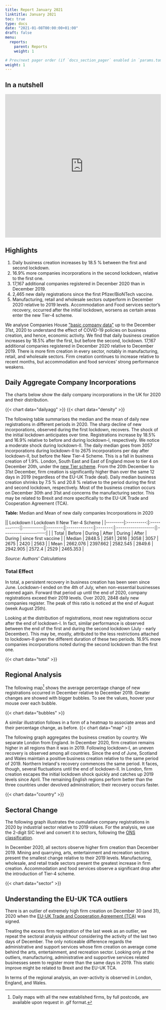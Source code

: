 ```yaml
---
title: Report January 2021
linktitle: January 2021
toc: true
type: docs
date: "2021-01-08T00:00:00+01:00"
draft: false
menu:
  reports:
    parent: Reports
    weight: 1

# Prev/next pager order (if `docs_section_pager` enabled in `params.toml`)
weight: 1
---
```


## In a nutshell 
<iframe frameborder="0" style="width:100%;height:463px;" src="https://viewer.diagrams.net/?layers=1&nav=1&title=Jan2021.drawio#R5LzHsu1KkiX2NTkkDVoMobWWGzNorTW%2BnsB9LyuzqruNTTM2Oeh7jwACsRHKxVruEecfMNNfwhJPlTZmefcPCMiuf8DsPyAIRCDoH98XkN1%2FlRD%2FLCiXOvu70r8KnPrJ%2Fy4E%2Fi7d6yxf%2F1PFbRy7rZ7%2Bc2E6DkOebv%2BpLF6W8fzP1Yqx%2B8%2BtTnGZ%2FzcFThp3%2F21pUGdb9fcoUOBf5WJel9U%2FWwaBv5%2F08T8r%2F12wVnE2nv9WBHP%2FgJllHLe%2FrvqLybtv8v45L399jv8fPP2Pji35sP3PfMBVcyKjBCOycGIXL7lCMPD%2F%2BPstR9ztfw%2F4785u9z9n4O339F3W%2FZ%2Bpov%2F8ptbpr9kG3pL4nzdFfeVva%2FSRL1v9zqEaJ3lnjmu91ePwPk%2FGbRv7f6tAdXX5PdjG6Z9vfu%2ByeIv%2FAVN%2F3UL8NJT%2FgJjapw37BBShHKn3n%2B54FeeV75VgvT%2FolqF%2B3%2B8TmXzvq0D3smoDFvW%2B4HyHwVPmPyC6POLcfR%2FKRttxlm8jgwFliU974DWI39RBdJHv708SJ0%2BPRx1Aksbx%2BFEBuNUCU85UpL3Vou%2BFumtsshDH7kb2v8fN%2BsVJI%2BX6HquTYYC%2FC3SbCrKwIY2jqfHtk3PGTDljPS5LSVJKRmqotX4bI3ADI8n3gw4rpX7wk9M1w97blECP6iaHZzCy6L0%2FjPT9Rb9fD0mevEA9AkhT4JADuNcRGp368%2FvseJRUqfD36sz4LJhRjrRvmqItTzvV9y3GakwPtM4bGSGHJrCq1FIERfCWQ51Qa%2FJXcGjxsWVP4oEkkJLnhflFKM%2F5rGuOrnESYLc3sCC9rO9CvoyURiG%2FBRZj5H25ZhiEQIfvFaQ7liJNoDWqGU8bhXLQ%2FELvf02yvDsBnbzXPR2CEdb9bGKeD%2B5kfloC89pRP9AsXT3DxNTZ11pUln2pyWMj%2FCR5ZJlYujqG3N2KjuHsfYttGsF0%2B9PV%2FXSkbqQRaXqzgAqhIhP9bahbYylAYoI0ff9B701YKA2wq3csME3r3M%2BlGZ1L8nct%2BPHtneraop6Do91M%2BT%2FrXjfKdvFvMAcFiC9esCCfkC9iC9isDib37Rg9%2F%2BlYYK4k063gz4BhRXj8UgAjYTRA%2BPGE%2B2L003JtgTutJuU4wK7Xr%2FsYv9jzyb49WUxo1%2FwGDwPjVL2t0d5KdPU%2BwFkovxwoXtkYB8XfXIrJ2lhCjJMLK%2F8qYfx7ev5zL6hRlCxgC4tS3HfqeGr3VZaWbK0VyeW1vGWqnnUrmQmRsB%2BKVP0SpXH1pCjikJ7GwWBFSxga%2BlbNBiaE1pXXovAuw4mQTGJhAsA5yUF4wFo6umhKdshZu3hboRtzJa9mhNM6fVKmyocE17IYfaZnp0X1HqDKzUl0Y6UHCFOCbS3SIW%2BVB1uJw8AmMPEGkaXqz%2BOEVakZgL9kiUvZkyqpWOQSHHHAGqGoEU6Q0CZ1YuCVqFMtjdpYKy1rH%2F2kQm2zeDc6J6VuI6YTatyFc9HFIZa7ZIOLi4nVCs8YTAXA1SyTU61Yqjbe9VeoUVvZC1EA9cw6R5LelwFnEFueyRJ8VWvX8emgS2wxPeINELpbid7PdX%2FCgzRl1TiT0rWSz1k0UsJiGlepP0CF1e8seJxweQ3uhfGI9VZnZ2sPpA5olLD0FYXIeLuRYESzl%2FP3WFYpOJfkfKMRLZfWDM9RvP0%2BqZWgjw0LF0diu2aT5hPi7BhnOM56Xk1%2FrSY9tQp9asuPD%2BiMZ94CFHIvlHsvjJK1319JmXOAXK5Z9373VqtaiFQRrsot6qkoQMN0BX%2BBhtG41gHPfRa6WTHk%2FI5SxmlEp724uQ%2FwgIzWRIlovEbALhkGUphj7BkoRdbsSu%2B87Qxf47QEt8%2BT6a%2B%2FobtrWRD7gp9w3mKVwgeebpV4gC4GDe8ifWuIMjoPM%2FJU5rJbooX4Jt9leEUxNONdW6Tpr6ejw7KjDwNzX5tGY5wG%2F%2BSndEf4OQSCUg9WzH8o3rm68dozMELGYh%2FdFfY6hoaXCnYbjlNBE4netaVx%2BrrhX%2FuZOHR4p5rtyqWpFy8ZJFUm%2BY1%2FzfHylm8mdCSeWE%2FEKOCjVUkx8X7IlGB7Z7HnEwmQt3xpYcZKkdQln9OQSivc1RL1Pn9oesWQ%2F9YaV%2Fap0HBYBAC87imfDvd63hHx%2FPT5qBuHWZIqUga937s6tz%2BzFNQgsCdrAIwgu%2Bodr%2FJ7ViGB6t2SnqaITCMGAsGKC%2B%2Fb6J0Vbd3Vq%2B7DoSGOJMT0LTCryjReR5fUz2WSFqVTh0RkrvLV%2B6dl5jt1Q1HsWQpFdKBauejA%2Btu6PvdjN%2BADsxFDzWlmOI6lYebU4DrFngfFtbIoTCgDlErsUDCLCRt0Duv67RjIg0xwaGLMzLjjiqAdwpvBuONLCl%2Fs7snfeBGTHsacUaX1cL1rKjea4thvRSwkJ0OrQuTjlroOhKY1kT28jIkDBrv7J%2BiGLmlOxsA4HQ8OEDO6ah9XzppuikDd7%2FOVYZv6EAgDXSwU8yEir1OlOOIBcuDqHhuCvZDWbxboMvNzVse9K3iM4y6u0rL7%2Bnha2t%2B5aiPIqQk4crGtb%2FhPNMPDX8DJqTEoUcbpGu4fYwTojGnZ%2FYIR%2BRhtQVb29vxggry7Fxy6xZTtB1JwHfX8xHwGoFurFDjXAZ0kD8zFhgAueqZZ97W0rmwV9oSg%2B3R7kAtWOKQy9CvuJ24kVPy8tPhnWv5SXITiZRqY8ZRKAdtJWL7gEdPSGOdIi1Zd5%2BxamsWpBc4OdDbgGvopO1wVq7Rg6SeVMZxKhg5DUEm%2BhytPhZ9GESfcMx7LSOC%2BhbOQl8NtcNOE%2F8EcfJi4h0ocNUAsVJQD7G5uMime%2BElUe6VY6zMW%2BOoi5uvtuzpMD1hLxBSAZY%2Bdps5F87xdfCeVqQiGy3eqNHesUAOhD8ga7O0zqI1ygHpIdXJvov0SzEXbdwo1YXuzWOBWWmOn%2FpR7ALLcYNcwh8W5dj2zQ5oa4fof%2FWtrtn37aV3E1eJIQP7RqFAfWpWcVmgqEPBFKLR%2Fecq3vIU4c0%2Bh043w1gM%2FGDZBOFF8CJBzaVpul5ous4aoTD%2F9Nb%2FkJ6Z7lbCVZNR8UVCG2ck8x%2FcBZ9IoyyrdZPv4B7%2F2oa%2FSxyo%2B5fVygycQ6Ap63EDY148dMtMzoMBx6QfUVXSZj%2FLTMymilYByVDYf%2Bit%2FRrAxpSYU73rTo20twq25ll9z0FG5sc%2BSAJl8ooE4KRep56R5Hp8M%2F4wL4tIRpldfeGQpHGC%2BoPTzHDN9xOFTyJhb4a5qpAFaLGD9E%2BYDSkeFN1FsPK8nbFthTlobDmgX%2BeAnZBxw3ikpY%2B1F0SCtKC9X8XpgUvThX8IcPBjjov96HWnTK97zDtz9jCB%2Bcp12%2FSLR25jXF9VjYnRzwg8xBFu70UhApChWxkQSPuRnMybxYiX6h9J%2Fokx78XDFTj5SCjOsF6iDNzLRpqVd1%2BHMjjwo69JwoMO8yOkOOJ9nylA3NQGgbbAsR%2FpzNevxg4QymXVZUNSB9WBFxC54UZrOkk%2BeIiN%2BcyyhwNFvqYf401OVOWftI2707ywp2Aa32BwIrQxplljnGUGN5nOcqRa5r2%2B7P%2FCPnnq9n1VHlrf33N90TZavJN6QLV0rNNOwbVXAB8iuR4vml%2BzHQ4okidUXQNG2w3uz8%2BDFEciBWdVl60pQbHRuL51DE8Tq6xx0NP%2FA%2Fo7CwJII2GVbx7Jv6zGTgdlV7ydoGPlLMWV9lnzN%2F5gH90NVif%2B87qFAh%2F96G77GPFNua29gZwyAlv6ECR6ThfveZ%2FOHw98knEyJSsTQphSYU3%2B4k2x7KLe0clmWHwn8vui%2FmeLL3PLrf0hBwf8gtv0l5GOfb8s7XcDfH8D%2FpsJ%2FxwLAf7Lo81%2FM%2Bj%2F4c%2FXvrPqfhfHfbL78j1f%2Fi%2FB%2BbOIvzvv%2FgP%2Bi%2Fx3%2Bi3Vvs3T1DgUrvyvwNYAMiOH%2FfPI29K%2BH%2Fyyc%2FlkQZ9kfuht%2FbSf7Wg%2F5%2BoJ8YMnLet2W%2BHv23dcv0gDYPM37JH%2FBBfD9%2F1Ote6sc%2BZ84x3%2BtAZL%2F5791YvpXH%2F4LZX9X6M8Qtv6dDBZ8L9%2BWxzZnxm5c3pJhHD4mX9Rd91%2BK1ilO6%2BFbdPRfd%2B7Hztn%2FA%2Fq4%2FlnVW%2B685V9T5xJ%2FvH18haLo%2FsQ2qjrL8pfR08u4D9kXDPgTIfh%2FQXZA4n9CeMj%2FT4UH%2B98zeOJc3r%2BCJzlsp1ESUsWHuTSZA2Kn20sWkF9GEex1XeWz1CxpB3dSAPRu2EkzUiuzfjMWK8k%2FsZXspacOeXo9o2TPCqlWPjLpvdMvfoRbEa1%2B8LeicFBSkiBiHPBQRoRo3TxOi69RaYR1I2oU9zE0TR3IJYuh%2FIMs93M8cITCx4E%2FB2NelNoRiUJeO2bntFQVQG3S2U4w5Alh2PVTq81SsJFNgz%2BWnrUWS%2FFPyqHPFyiJ%2BLaBYINWsCCNK0w1Cr9wCbACXUPCNxbrDEYk1W4pgNvKvkdaK3erGn7Eyquk9NVDX6xjbf8Kfjg5am8n9GPtOcC0IVinrZwQoZNMzhab3NsiHCERHdlh8DJ5QjT41GcQS%2BFDwPE%2BmDapIgmtIwwnX1TIpJ3tY5IxlLBHLBGJetJ8U4BTUP0%2BNmu7LTyXDALPTbhxgXmiqsqKn49QBkLW%2F4p5%2FGGIFNjI2%2BdHaE2jTBBQe2CVFQSTaUYprEgVTxNUXg6mp0waHcF8VVE%2FhhOe1OdqKphuQRMLxMRHyFqT0lC7P22AQr2Ce0rHENophDhDzhNnzqLfTN4NEfafIWO2gKzW2c%2Fdb3gNXgVW9fWPoU%2BoUF5%2BoavjcYGUymKhwuz1TOjhM4xsTplIlkH3YhOAmxIxItYiOIDzLfkmWKwQ%2BgdWFgaPCY8qnfja48tYA%2FRIfsvgQwhlyDoR1mv8xf5oNBIidO0xmILIes5m3ebL5Qtq8YRbmwYfd47H%2BpmSKHzOv1rFY4eb7xlZ9x6YUrL8MndmWwdx%2F9DYUzCsWKGVrZHqcOgv5OTvgnFzcosQRpVjq8HUzNeRX2xllA2HDJ2Dv40bNMRyh1iK5bnn823%2BImnFc1y%2FoKuVWJTtTxEjKafCqh5YC4YUl9vGNK2VfpC3Ajon8bRyIXPgxB3RBuTSD%2BD4pOG%2Bukxz4wG0Hd8cZ6Gy4H2%2F2PJ9ihai8Qg1qdUB8CJMYGB2aBYZ%2FeTKwQ8t%2BaCe1QKHESy2%2FKUfQjCNSsjxhtYDwejAqkqOKbHnL2gj%2Bhx%2BXqw%2BVlx0UmNmSYMBe61GewgVe1MzFO7bnhJcPyJ66SM3FrLXiVSyvnQy%2BAQBAIJkYXzcAE6hkE%2BxHgRRaNiopSpdV2rHBhlt%2FiKswivvAhwYh8wh4Rbd7UWL6%2FOh%2BCi1Pmj9A1oLdzf5l8LG8YFZIuprp8jnboeSKOqEffXhTznLi4lcV20sPAuirufX1ckngF7URdJtrv%2BMH8nHUjrNdQDaXRA7VdwGN1cFyEcWNm39iMavVEzdc4P8MSQRpb1QZBScdUOcA81Z3C472WbeW3AaiY8cPIdf9NIj72zgHE1qnKLKBw2BzoeSOQn4aae3Wmpywc317DLdxwQDP1fAc9laJwAXknPOB2mrTcxDV66Thd0ylXaISrQAXz%2FiBp2hpR5X7NkgpQDx7WjHUJrIwQwG7%2BstNGRFqvIxtB%2BGPN%2FmF5UJwExGPp%2FH2yKyGJDgMFZypLAez%2BzPPy9evDsoQliVXUQvaGNH9ie7K%2B14hA7h5XF40S8AyzCXsLw9mc94Qlv%2ByuApu8Cf5F0M7c1ZnJctIj0aGbdcMOvD7%2Fps4qknU3sw8QzDR%2B37HAnM0lyyZlP%2F6tScy5BfjL3IwBCjQLJ8pLy1XNEGQwvC1WuzGWSaWKqHrvzVLGBseG%2FEf2JYkuiglvD1yHNbNZP6h50V4g%2Bjor2b2LdmK2XSRX8o%2BrY%2F5rLqbcweRyNGqCvt%2Bj7fCgJReXM1PWV5YjVXlNb26er5oXB4atJIJRtSz8txhmDfyTnbauPYoRDz%2FOCLYozKGMrqsLmoHIDqa9W230c2o8MzzJLmfGhNZa0Uvki9s9ata8a%2FF4%2Fzcz2HbePA2Bet7y3dZYDFrmRJCOYvamKx1YTxUzVYjwbQWA%2BYsZzBT%2BG68ckgTg17NMosPk5nPUcskGFvhJu7EjldLt8P07Nes1REIPtj0FNkaRZRf6Hc5uEkNgTo856I4WPgLBgBUON%2BLCuOI5jhpxCK7HWq1f0dAeAk4ir9cIEMrD6qIdr69MemPC2WtBuEXrYCBJ%2BJPVGbt4PGiKE0NgPCM%2B7m2R1j%2FNzSMB5S9GP1M2VZbuOOikToJyywJmyEnN3%2BkCzfF8%2FBTxNAn4MlzpRAXh2GkE%2BzYKzPMgppsj2vV8%2FxxweqVJ3I5rgxmGbBrI%2FYZlTrfO1skyaMBPY0wVAOcAlR%2Fbjto9%2B1i79YlgUfsdsA1xTHeXv5KWLZRtap1NQkk12E7I3DoNkHsTvil%2BqygbeqgEqnOlC1y3kVKGaTn00LLHa9om0MP2p815AxGLlhg18g9s426Ui6qLHT%2FsIxjmDD8ndWVyf75FHA4V%2BgYMEQJA5j3pMlPOEnpa7SUXuR1Dw6uj2NOpEsDyxcrzg9MoZcsRCm%2Bkx0MywuPZRuAUQYh06H7SINQgIezasptcswZdT%2FmM2SSyPs0AjVCTQTqi3vWNlfNoZWIgcuhdQO3GdsFH11xhA3ENVHQLSNOzKFHPgMeiW2n7NwmPDgh3aSbG2wIfJ9Q48oDFUQV40lK6YsxV%2B5KSKToyPf4%2BITbBvgm7BSpEX%2BtU82JZswIhuTfaubOdGFgMYIUvRAAWltKlsd0vO0fKEYJYoK5r5dLgK7U1rovVCJ%2B%2FN9bioVRni1GGi%2FWFF6YhzpYBNOWf%2Bp9i92yNvc3rkoKt05lkAslbUilhcnZ8%2F%2BSgS32CctcbYfqOST8uB09NX9Em6cFyo7qQ%2F2wZjCv%2BvJjz76pQuCwF4uKhbTYJYO3ckPQ2ab91grcoTz5sYfClwVy8yxNmmrHQmHk9KxGEa1E2Zjnhq5k%2BavdeVh8BfX9%2BsFPzgIkQUPuQlwyGeh8NTY2vUpp8m0CCG0JSMyXB50iAkSEFq2ZE35gcebrPB4DvrcwPVM7hHOcDnJ2piFgM98VxI%2BRm9YHDFR%2BSyZnDKvUTChOfV5SybZqT23tzjHrcrLCRA67iSF5C9dMbKntBs6%2FWUE2hQNqnBbwXsMaXKqnzOLf1dvVl%2BQQXar0%2FH%2Fijjwkq5ldxxLmafX1tLIB9iVks08zm80mmeIhXtu5NQ2%2BZ2zf0rBiBuDgy5LwJGpv4zSl%2B5xLiLd%2FpJJAzQPr%2Fo32csNqdfA0RXJfkPwNs9tfdArS56HSETDs%2FZRMSD81o7GlFkZBQhipQ8yXrd7a2FFf2NsbhuRK0WBqe8OEDC5elW3%2FRVHfe%2BotpYQN76Yo4PYF2uLAjbeQaH9NaxP8g7pQ3ZwUK0u2AHvklOJiimQDtKf49RoPdudZOE6ya03ADyr4YzqaaCUZh6qV4IYNhc%2FVgIJ6vuhNO7XOnFpMCv8xB%2Bssbv4g%2FpJ2Eia1rac2xJ3PVAIo7YZjrlwlSTZGSFMWw06izbnp7tQDeUtWsGyBSJWUBRiaHQMUANdIiFCSuLySSSWB6aNlceOedUjss3mhbQ73zCYepybwi2SbMcMq4WTbSD8GyyNQr8uDGHmzWGd3LgPjRRcBVataq6bNovImUY2jFUsDWBN2vxCVq5TvZSb5v7ScVXBy0l1W9Pj67Z219zo6iNG2%2FrHahe35yJF9o0AOPMnVr1eEBWymudB72lOnhXL7rkGfxzNpaRE1VIXkAX1XSlAbT7sFu%2BIO%2BPQlx17ZvGRpSi5UEE0I2O7fmKq9Deu%2BxShkRTbpB6xNW2lVB8FKtbhem6%2FAiLvCNi5P1EedyrJMpCG27Bnp8G9RrcYtuMrJCmfiVP%2BQ8eSYVgPAoXPPvqT1LY9vAGRnmJq%2FuIjJ%2BmJqCrS%2B2UkPJmrNVSAskiUbuBurR8ZxwXv58ElVQR0O3nb%2BQuBqNxX%2FB0X4BCZ7iR28wNG1jxMuT%2F4d1PrPmF6ZUFPcHiZUOVv95nYp4Mq4YVpvTBIFwvWLzqvCecPVWmVkqfPmzrGQnIbIiUER8zQacs5FymSwzrEVwv4XMA%2B6npUBEBEXyKTH%2FsvAjhsjtlQyjRWG4rGBvY4OK41eKeJJeMSn24TQV%2B03lFbzrI%2By2nQ7Ayzxy8rxbIO96HJC%2B1yBxh%2FpvX3JciO%2FRUfLze%2FkOMmTdjXbtIXllXCt0VeIZtKHwfib1WYziLcfOLTUgY8LUHApS4bMOR5vvVfMa62L9AX4S7c8AvTl1G15d84QHm7GtEf9iVbqSerMfzatlkn6AMox35VWVTFwsy7k%2BzjAxQ%2F8hmnY8094vjndKn9Ja4o%2BUqWCf0lspZ5PsQv%2FdLeQ1WeA1Z0SQJ13hcBpY%2FbXbj0x8YMBWoD%2FOPyfr687rfTNXCoTllzY8mSp4haAZ55tp8N7Tfmjzi3DF8%2FnZeDzhjU2wINESHzH07LpGnPdvQ007KS4%2Bn1n7pNtY9fCRpDWeeX8Eu4bCRZGxVJgQ6KEi4f7Zj2B4jW6cp3a1OEzvGFZjE%2BsVlXAAH2L1LF2wLuAZ%2FADxicu0wTK%2B1uswP%2F5em5LySAoYPBz4Uefi648hIoOjOssvhuU8xZYfcTze0CiPwwcDUWQyJDX0lctiPUupigvTQNbOjr6mHRRdDMMWPl2GBSMYwytOyU9nIadG57sswI4Xj9uEjUX66SOJWf11PRXb0km5SGoSv6bS30p%2Bu%2FQDZvBPHrRwOmWw6HRyL2GFVv8DhrE2CBbRCV1jU7%2BeIjiZ3m9VJzli5%2FeDk0aHDFFwYV8FMqwR4UT0a%2FQoCM%2FM5HgUxafpJjL8zrnoxTqZ5jQJ%2FtcSZ6M3LSL5cxSGWRwrelxfqfHXdQniQkh9n8NzsfLS4%2Br3wzzKRPeudqdVOgoq1WY%2FotowwhimAXLuCo4B%2BoxmdziQNEZhWkXuvjS%2Fm9GrvyLtZ3S3phajh1Zay107wmJ%2F9B%2BC%2BKNmIl%2FPaFpqtPOr07RckxYY%2F5gZoo3Bi%2FrbmGJKx0OIbXcQ3s66Fu7PUF9Ho%2FoTEeuWSxWXvvRnpbfmJGoE6dl%2FhLvygEgq7Zyy9PmimnGX5onm%2FGeMS%2BZj9Hio0TzbYux3f3YPiN9boqUVWrh7ydZzELdR5Gnq9ey2W0lKRVNw%2Fcz1rQF2k%2FP3ExXgf%2FtD42tBoWjPN8UTGUsQWnmnrnbxSqCvZvOC0uY0FH4%2FUe4OCYhJ9Scyw0eoFqFD2uzXJu2wL6EpXcLHXa3u8lOWJzA4d%2Bq%2B1Q5jcKgXDdT8eHUK5n%2BWK00Xd8Fef0yd69S5kt5AvRODCPSBeq%2BrtJB2dhJj%2FtC2%2FconVnlkmh9GDC8HY5uSX3BibDgBCvDoIv6cUYeQxUa4F8hnKBoE9ze2DP6EwfMewEXDEr2telx%2FIwf8F2nuaUzLlc9lyYvMnskMdv2M8M6IdOX5NJMjtdKPJ54DSKfNVi07yo6supQT0tgZqiRDp91MQYcFLJixCwY%2FZKpL%2FlCzkQJmxmsR6KB3%2BGvfJOH8TEdQengP%2FFzn7es36iNvjlr5WdjC9QfPJQACUWO%2BnLrfGxcf6wCq256BbBniISnGWWo%2FSxR%2FNLPAqf978NdIXZVi8rP%2FmdgD9m9%2FTplwRNDK0G6TuivJin326pFdvxG622NmoaPnu2%2FSc4z%2B0c%2Fu3nLutuJcxwZqep2w6Nc39XVa1NAfAhHSqj3Gw3JiKce1RvOzIeGV2Jv0laf4xJ5eJAjIOCBUtPlz9oCfiX4zg%2FvyIdIh0fHfPV4PpsOzidybcsr6W05cevgSC0OhmV3RcibT3J4R817pabzSTTBG7OJ8JaS83T3Kx8ke4vUiNdPD829PwsTic7Iv%2B7%2FXFIpMbAJxPwf6jICFHcobC%2BlGsEgSzgvMitijk4wshvwDJKxrT3Iix1GiINB6POfo3T5F8Dwd1WZ%2FyxYZ%2F%2Bbs0F1oI8HE9RtR%2Bb%2FeJosoPFs7a7be0VKImhsWzEDCCsz0sutc9aBwm5Ej0VUPImPoSYEXB6hF0VS5sU8qyCakD6uc2F8GvozwYJNPGB4eUhPteUOkQV2CZwUfbAPipulaPEe5Qdcjc0u3c47snvo7mN5FUswdVuA5mi0ZoEa%2FGlu%2BGws46R9aDg4sxTEjfNUipMo%2FfRcMDogzYM%2BozfoqnE72NnYoK9ks11qkuuI7c6MfD7i6gCnmOlJJU6qKVsa9iPSxmnCpx%2BrYwOT97xMQZBELmwfjMaGi5uyZT6fn6uUp4Sd1QXsT1H5FuvR2%2FyGyHtPLf2PUxkIsKRlkBYjL%2Fw2pjifJ%2B59cAYzMiKSMbz0srVw4ufeD%2FmalJ7nhV4PvCzd7pDr4DIw%2FmTyZE%2FFnGB6LKn2ZeQRuHzkY%2B338WzlWpAPStjICxZN8TjsaFwCE5F5A8XlCvPAfJLsuShT6XsziZDEEsW193qYyrwxwDcInQx8ND%2FxGk%2BWw7Q7j7CdcPwbbD%2F%2FoT3iVPgXtoJsz26pao0wRsBf6oCgl8ClIfbH0Mgy8Siiw8NPTbCGkiN6BlULjC6SHc6nnrjnVkQKbgm1U%2F1425qHMDZaRFZOcakQ1JEVZGFNyQJtpBAEizuuloX9JnTqh1gHz%2FI6%2Bhl5Zc%2Fij9oN2Kr%2Brq2vF3BcQ7jp%2F7ZPNkTJeRDRwPlv5C7W5K0pvGEfznElGKmVJrEzQ%2B9Sj1JvzqkogJfFJtRozheQYZsXwjR%2BzjqC%2Bb7U2mPO7uWnyWJ3PkYlx92odZY3841Sz%2FhYxaGhIiYHxGtX3zWkcvSvYEVfgb15c75J3lVUG0ORE5oHY%2BEKy0khsg5fL0KdLjqx8%2BIc9cXVegqSI3azaqDub5swxIrV%2FUU2z4INtmWnj8IMycTUcoqbqz%2B5LMpx%2FMNW0GZnyT9r0pmw8T%2F78ls%2FH%2BYzJ7%2Ba7p6neLhn2XSdxX3XxJxSNbp32p9NvzfKv73Pvyv%2FDTzba%2Bvl%2F7bjL%2Fkf%2FLcf%2FLZfVz%2FSXhX7xT8yWP%2FyXzHf4bzJcX%2FSodv1fdOoN6%2BGYz%2FI0H%2B5bz%2Fb3rzv18m%2FL9IHgKg%2F3OZcPR%2FleCR%2F3smwhXv3xLhcXCm0TV80R%2BayOHDJxMzOZetCKdxaNB%2B2vqlurzIEMLSsiRO5XmUQpTONZyWpgqTGhg5GBWakbt29MWLtaSW3jgPTjY%2BSDg1u%2B1s7t1MFd43iy%2Bb%2BRAgi8LfNqaAxcPydfFvBxsziD%2BQF0I3OoEoir5k6E9qnkBJOCoBzGjGRXqk7BSiKY4E4YVdMA56mrd9iZCjIFsH2Sytgt3oXTPLQorkXqFbq8Mq%2BqaBEn%2BrKqAiseaSzl4o1hf4OfWae4ORTDTZl2yrDtGTieD8InXs7hyrPgJeg7GaiWOoypM4Zj3HCjn8TwJMHe23DtILnivFU4l%2F5KoQsHnlESjJ9MfOOUH7EsM8l3w4pRWs4%2FqTrHGJB0%2BLRL7UH1nPgGqV5DfUu6vXuAkRnzqJivDRhTOoUY3VACPkTkVavDbZUzC%2BN0siVM1AOf3wVZXM2h1YI89N8VXDF327mXUmdmQwsAmrYBnTxABxOUWdr3M2tWg4u%2B34BXtbq2R%2BxxXpargOkCduAbZeR020%2F7SzulTSQmltKMgFSPvZsFgo5nLX6Lp84%2BejU6RaLF3oShz%2FT07awUXfQRO71KoSBue7%2FFyuZbKbubOVVIifef2iGYwhmcDU4Kj0IU%2BoMa7d0SW2akNURcXnKL24KPu2J6gXo3X0aJQwj%2F0JDR%2Bc3ym%2FTgT0BsAt0M7r%2FWMM2rja%2FnXrzK2SPKeSn1g5mc6jyq2hfmvLTMD3LRJDLVlxPMH8wdsUXYYQdgeiMBJZP84iX92PcgDjhEcO9WGmEG0%2BClwyrveCAtdaznpi79qTi%2BfrTG6EI9BPEuXXwlbOTylazNnZbk0802UAoy21YOVYVSbGIemMbImw1H00XjPUv%2B17PzbZBL7qXsNaQP0n7mNtapNGje9gSWYHBjNoDxj65Ls8Kg%2BR1Ml6OX391HwSwKxBeAMgX1hI%2FhzV3iXuYoozYpnCQYLOkdc6HAY8NnS1Ovw%2FiWCEZdcA4HM%2FnmExmk0x0aLJ%2BCJQYybKeEXIHn2kVNWNyekz8pXUB%2B%2FvA%2BPx8TDrl6IjO1GMszbcRoOgZqgniEngAT09HemgQe%2BoYxnjOJ2P48QkMCPdYMo00rkZYHfxRjJ4u355RnD9HnlfWDmRaSOX%2B56RNQ1fNJcDWTs7rFcOLeQ0rhzdtqvVVQbfJ5s1UOjnWpERno2d972155VDB94tFAJ2HzQaRptS3xvS1%2FWnaCdjyunhJtxsyTlZfkInSkfCbzWJVa9lF7yXr%2B4Dy%2BL5qAN2TtTjjaJR0qIZnSZ%2FNl70KOChWlJodzRIuJ0Lu%2Bvtp8j8Hs4HNUlaih%2BSspvKOaNh2lBuT14Zw70YjySbWVhRA%2B7EWI%2BNl6%2B1uTFwS27LevYMV9rphKqfGVoT4qsHoxQ5Ayt%2FqQY0pXQUFDEWxj%2BsiH93Nnwxsfzk3UefafZeoJF8kpEPMgB%2F2fdlsEknpr9%2B2puVycRMB6hW3v23k9G%2BE4NwRqABCz76LbNzarNYxSmaCjujs4CsPfXdmYpJl%2Fpm31s087fHKw%2BAhBPY5ugI0kl%2FTIk3xrtA%2B2Ip2pEIsODdzU%2FGxUIJLCto%2F%2FaQypoNBtlDWrEar2dyiGpcCT5Dx%2BeFT7QqVn07dpRyYspiIDO5SnfB%2BgGmMylDEIqmQryjkS7hMPwO5H%2BI4kxWRoTGo%2BE27GaS%2FW1vteZ8iKaA4hIz9VKoDlsQ9CenBZ38NQEe9ifabKfoxSjr4GIL2%2FXKBiazAp5tf%2BheFn5m07AAOATYzPwZGp25lUqdLqb90Fj7jH%2FRULvnJlcFPvJyshaPGXX4ejGYRrZzS8ZkUlwGZlvc%2BKJXNcvFf62bKMhkPM90bf4gcuEa%2F4pFAQCf5CFh8YFRQaIJ0bORxFd7sqLnI710Wika%2FDx7dh5%2BXioyQ3tGRR%2FMR8s8vVROmxjwufHNYm08Vg6CUdpzL0iyjcMBYV6RBHr0uW%2F3ridiNJI0Sht%2F9MRWL0Q6xH5C2F2MJ%2BG2dG%2B91dbBj1X1CMMjrxYRo0ihpx6F%2BiSMMfpOalODJYj5grU7ycr5RWZe7k%2F0638UQrb9yaUApLpLzKJrOm27D%2Fjyu1009EtUKZmymC9%2FaWEWYb39qshWGhWcPe9ozXS9iDq4FRef7x6sUMLVHMxOpLHfWoXDR0xLRbwER7EVGSC%2FoH4q%2BGB7bT4Sut1xVevFLnUg7t1o6mAQEl92%2FiV8R8yd8%2B25goPaYPCF23tInNADAwMQj3iBBdJYeWIi9IS9D7eDCFkzbP9sQgN7hKDUisuCPJr951A6TJvC3PJWiQo9%2F8psn6e1uM8T7XJ8U3s48Cn2L93tPyOmBY%2FjEaxS2vakWH%2FyCDKsqNE9MhgK15z9l1CsJAbOB2npoASNoKj5gbn8HeTiIXjfNaKJpS%2BPSelfllIST6DXmg2CWShIsggAVLgX7KIIF%2BfzNxMnWHZNDpJYeAY%2BV7BqasCJae5AHxsqyOKD%2FMgnmplY5%2FCYgor59QgzzEQT2udDbrLL8KEkrJxXiNRaXnDA%2FJfO%2BYPrxvWsMI7wKRKTJfkb7%2FSoHEHjSRKukQjaJR9BxU%2B7vq5fpeME9NlrbJnqJ%2BE6ksMcKvPlFPJfk9p4BcRF89NeNGChTCc%2FOk00DZfQi4skHzqZ1kwKhTwHiVpNIE0WxnNrON74wliQBvPN6k66wpU1JP8e72fgMNe92NQKPqfpNx%2BsoLO5pkYC8jceiVH1Xfc56seBCwvmXtDpxrNmRYGurmqU44hB1kR96ZAZzZat4YljAbvSshtJIjg79EJw95Ytu5KOqV%2B1o4fpi0B%2BcqmnDtgeorBhmSkeOYIVbpit394A5Tq%2BHFCE2YxzroqGDFn9pRq7rl0jaXitrrYdqW1fk6%2BS2zbRftm7bu0H6rBIL53EpGujeMCu5ANJP4HeH2KHeFcDuT66DBwIzkElMm7pv0D%2FljiiiW9Nk3iwvUmfoUvoIzMgf53OU4P2Y6IlMgp6rZMD0nh9BKgHewL9DghvfkC683yEB0kVkZVQaqHN6KO11%2B8FrXOJkuwLXnjhStz%2BYc7eomv4ZwsHSK6jXs%2BjjaiR4SiG8YXafZrXiG0Xk344K3D03EUxUS8NdvbNlwJ0ax9POPxK1CUxqeF%2BOZA13h3XdE3NsJG5dho0kpBGjg36m2bxAS5UWR2%2FhZm6Tf6kxMlMEoawnXz8IguSFmrNlyDriPbMFyeV63zyGjpnYH6vK2OVvMWjn%2Bzt7XgFS%2Fjc%2FnjPoSN3VF9P9%2F2vkUq%2F9yKx6Ix7L6jYut6Lz7gyMfVeSlDFvIuScdy%2Frc57QU%2Fse9Fg39ldHrCamFPH5r1wHeG9EAAqtN%2BLUmjfNgRz%2FM76%2Fqf5%2FatVCaMzzxqZwRMoaFnA3Zhq1foOa%2F9sBseXjAVal6cfLvnhP2sTjmNg8oAnBMR66VTRV9bdLqqS7iLkrEJgGjDJCmC07Aylw8YrZJDVdzI9glsJenXsjG7EUOAOCXHiYsckC8DkYOsUN%2F7slCHvT0PAy3HAxWrHq16AeWil2GkrgO%2FNbD1V7Bsc4yuvIXhyt%2FJB2VKE7abW%2BYXWfIztSqUU87DrgwbWMvzUqanHAG4%2Bi9uBjaxgN62SDoTxVsz%2FMtf%2B1Wz0GBl1vgwu%2FZK7Z%2FaD%2FWJzQpWHy%2F%2FhqY0kXnMM%2BX%2F9%2FHwC%2FNv5%2BZD2QPu1Lp%2FbiRJKqrzwHnT74OqZsoGUr0McH33JX3N6EK9PYmP1gja39fMujPuXynYt7jl618S%2FRXS9QOh%2FUGbVXN8VL3YmrFcsGs9RGTVq0lrdRs4iFjX6mnNZtZLOcjjgZVjlb2aL6TtuwX%2BU%2F%2Bm%2BnEHzmHsywLB40EhIISKFiecHq06DPo2KMKv0NcLsWJj1dxKL0a4Ri8fbNk44nUXK1rTk0EuZagjqT%2FL1SxX6W06sgk30X5qGOarOEaF1Md0bSpeBeRDBCvF5oITuYw2ByZee%2BTJaYxHSKnzojMV6fZtccPBdzExL06qIaR6xM3GkItFrIPv2Y%2Bov%2BBHr6TP2h%2BBrjtsBNExFmA4yAmEoXzQeDkM02BUVSbzLNkwlO1VZ5R0QP1tiQop9TpkVjCB3CQO95P35mL7QPq1e3zhU%2ByZ3S7CATHe4ZvEoRSENsW%2BERgq%2F5Imln42nJOC4mPBWOYEtmgtXtk3YsTH9ojM8WnuWoEEMdFUs07xkpzlJKZ7PP2qALAwE%2B%2FnllfcwKxjfWf6abr9t3avDOpvCzL7vFTQg12iKEpspQbZB9ZTkgyfiDKyFeUvWAxl%2FmfnCripBASKk0LbmrE%2BA571EGvAYU3bJYudsQKytE%2FNtESmf9Vx1IwwULCzOU972QSql2%2Fvsz6q%2FtOsnTR6lvmj5c1Ds1b7U%2B2WmfaVpbA68jutzkKPxKiYdefrx3IeBG77wx8xxP2DQ6cmMeQ7nbJYQqLXQVreS729jFJO0K%2FHLCa13IWyDu5I160D9Riy5PaYwcLi8Hipcon2rkMIAB6HRbGRjxStpnBzgW%2F3O2wE6Mg6Vveq36e6KHgeqaM9vYW%2B2ZWPN9NsPQAEz0eicrBsnMXuvSwBtwP9RnAMZkp%2BASsnye3nSPms97Dr5YeMRwqWosytKvMQ4mdHj4eAL3KyzY5hStJIIv32aEhZIXr%2F%2Bg23tNVssdx1%2F%2FbUGPurCIRK%2FrT%2FDvphl7jBVcAwZj652qr%2BIScKCG00rE9O8qjel6%2BdCobrfgmNE0pm03wrQCxdZOIIgWmvjqI5lu%2BxwQSFxEmZU8P0IlhxZyI21TcB9YmNWeMaG7S2AykN8%2B8H4MkhVuit6Z%2BARyHbWg7g5jKMAuiVnA38IECwQImqXVygUzufCdI%2FvOiLCMpRo30Cjs4PLx3ZF0MOIxU%2FpM%2BIh%2FRlerPai5nj%2BkUIjH9ZHsgQ1jcT0gTp0yF7yebG1O7XaTfLXXXTSTRrYIpQEYOVeng2wrhhD7vOg7SB4roL1%2FsHW0Vph%2F%2FntyzFZHRA2d7CxYRP5S49G3DZdO%2BG3i7GQx5UgM2EM1xqZVWJhdPRoH3WuN68h%2BhvnejBEDGBCPvKWSipyIGvsg8sDfmFviMS4GdxLlpLGP7lYb%2Fyjc3C7hDMCC%2B0jpWVnjYnGJkGADS8nOwH9NxKVsPA%2F5cWQbY8UmFbDXgQEwVwuLJhCDRm1v8xT0hB4Lj%2FZOqHaruZi6hUmr5JcVOo7%2FfYOWAg1JGRj2NR92BOEhvPhIEWiTYCDEuWVZi%2BvSt2Y7mqvKfBZv0%2BPX77OFjq0Ljk2o6vQ6k9CfwScoKXPHPNx6W0KznQ%2FwqoNhxqWLAD3lKwfBt1oieR8KB4yrXCTYR8NvQPaNnHynXYfKiwfDHWAJKlCJuYYpHsftsEH7nontr7KsP4yMW%2F4jmULLpZowfyBbR1zp18PQqJcyse8zi5qZcxhRdsTLVcI%2BriDoT2qQWu1OzyQJhzR6VOSJVaxJ8kXIjPA8RA4u1pf209%2BSax24GYoyv3zTrr2z7EcH%2F0VXxrsGoCiqVNm9xkCeKwXMJIbACO%2B%2FBGaNYxnPsWJL6qGVLXx%2FQ2JQ6kwp%2BYBhmDxK8cpInoCB%2FiTmv9kbJCkOFUGXeLMLZqpB3VH%2FksvOtGXa7Uu4o5nVQYx%2Baq07bMas%2Fpnl2MqypKavQ4WvA%2BCkss88W7CjNcrT4ziKl95P8QtK78QUJ8NP8IxfZKdLQxdQ7vDpjASftHvk0dBAF9nWQ4dAB9zNxY10mdARBH77XjDeAvqYswDnq7LgEGQCJsVIHcOj3WjgPLXCQqBkwXFdhOzuXTQn83C7fIdQ2qI6ihV6A%2BBKG%2F96Gxdxy79cp3hN0VjUL3IJXtiJ43d092LY2YiqQm9ji1a%2BskESOl9H1ATPmEPoSY%2Bw%2B0F7aRL39xCJfQyWzGwSMiAK277cve%2FEAeTkZ5mPBe%2B%2FRflnyMSNLkoAFBh6RQaQjcgQTsz3iJ85xVy6phYhJVLryQwditpoHQwMeK3skdNNnKg4WPXtvgdackKD5rVCR9xGsGzUjnh4ssa63XSj%2FPJWHITHiqLGd8e36SkpIgbgQE%2BVixw1PFE5p0nv9g3JNPTcpUhVITaEqkQNONMcd4sd78u0%2Fmo7zorMDU2Cozw7vV5eDqq%2B5OQBSXP%2B6K%2BJTQkSvScngKPiZQ1M4OrDdcvrHTzn9rPN%2B6DhqollwxcrcF2N6rumU3ecH8Itw9NQebHy%2BSkiRK9zV4Kr4mzCycyu9XLb9Hp4edJ9V4PjNmvj6u0DjJd9GbJnM4FnHgr%2FreFpwE3MkvOXTMHO76c33mHweOFNVTqGuUvAKKutNlRoBpF97kJsXnsZT5la9T8rCMFDSj1Ju58lbCMpD1ifboIX%2Fm2y%2FQY5VgRKr6GgtjOGhUz7o5Us5DFV2QdMgoYiOKE4TxlXrDKslPuJQ5qkjEAKBVkwcuXWORVLUtIkHRff1A4I2S7XpuDIPa6DZxjLaZwXpqhWRHXMKlkiaxgS%2BfAcPR5tY4mnxWVau8zSom8GnuVMghq9h0%2FSxYRcvDh6ZtVX8MWGy7ZBKMCVoUfBuTxqYF%2FJ2ajiWGHPybqVEruzM3dijAitNaxKfuvQwI8ajHKsobSFy9BR%2FoyWJNpJOBkJqAAwP7jfZ0EkllIoJ0SnM6un3FS5pD%2FguD0c8PVFZTEngn1fc%2F43h1kLvvsGvdvZ32owaA0nijR%2BuJys%2BGaJCMxFzn8eI5NOgj5HTF6C6b8GRGArp4kM5h5S7Bqd8eh%2BjAlpweFwp2lZBCeV9RE5IvgbjEgkdoDtRftKm4xIhjWBC%2BGKD7tFL3OVNp3TD2VNSCoMTyLi%2Fqo%2FPH6jawNRacSIha24h%2F0A9W4jIkiPyMCHKka5aaER9PAto%2FpO9kjuPIfyaJDeNChrMA25ZhHwmVmeGGj71CnSV7NzZH%2B0u3ggsn1T2CUegF1xMFK3hD5IzYhu4CQbjeXfBuwgD%2Bm0dUWsQrs%2FKyk2hnPEqtXqPtIZ4Z1BU%2F%2BlPXHord83TTMNCcXRvYpGAxlGUp%2BMZDi1O4XdsWj5w%2FHYP%2F7DERhv33P37z%2BTk5jcBgxtz%2F7FriOd1tnt3qG%2BV%2FG5dSl%2Fe9wuX%2F8%2BUtocNtBjsdVEkO1bcMfHU1JSrmxWrUE0LppYCROOP56dnzceMPfPiFVXC6XEitLDNII%2Bh%2FCB9C2RNBpVz8G1PiSdXTG8Os0ZhSqYiJRN24neTLcZckehzzmJskbV4Hh82INumUvm6PRL671zSQJ93mO4sOgHiWSi9X3nXpeCYtR%2Bh32DMfM5iu4Rqvhx0aMEjMYJUasIsfM8RMoIt6RkziYtYADcENRIZYPOvtJgYCVVGXJKIvr3Dc5xUo2OgrSziJiKJIdHBYj7jkGzFqxKf%2BryXKecM8WjtEs2Z6C2kFnCFk1CQH%2BzuRmdU0AXd6Aorg69LJdWK5avkkNKROsqtA2uoNgBa6j4QGrLNj8BvI8SpZQAM5MZWZtPWW3Go4esz8b8cq6%2BdsE0IegkxaON06bMonSE3spaCbB8Pzy%2Bkm3017DbZYBaq6S%2FbkqIzvCC9gm3TquLz3cf66JOSjsR2PsUg7tQ3VP9xCC125GEe60l17F%2F9Xeey3BjiRXgl%2BzZrsPYwYtHqESWut8g1YJLRNfP4is7maTbO7OzJI7tGVVWdm9lciECHi4n3Mi3P3bHdbn7Qw6WGzsBos%2BKiD5si9i2skYECSjDxbGCPQ%2B0%2BZP%2F%2FghEmwFTzdkmITRxegX3z4IjIXbC8ZZAtwIZ1bcKaCfhwBvduT1jibvybWZovawaRiPWjK09eIlOyDrjc0zP8uzbf0OOnXCgNZDl2bcqwlvlo9UFnOoB21J9aJGz43Ot1EgZYJYBgKcnDF4CEje2JrqD7eZ9kiGUS%2FsZljtBqs465K2M3gkMBqG8baFMIDfh3%2BCH1RwhyPeZGnc9wOcms5tLQLAYq%2BtEkC%2BUuobks2sWnMASDEFt9ODx5dzz6KwJ65ifYxq9JffwCWiJ%2FomYA00dqjgJk%2BmwoQ8eBVR%2BuFn07a%2FJFvtKDhvLYRoJXUiOoo%2F5jxQezbbgcoCocOAhk%2BHBldhRkTYED9TWOD1vWpgB1f%2B%2FIrc4cB88FpYX%2Bh3VxoeLNmdbMsFE6%2BQJWS5bsXvojXB2dSEZkNgD0bS4dO8L0whpXmRywRV2iZ5rOXDvDZ2Mu264sAQSRr%2BPeFoknDB8BKIToGQvbUdW7w%2BuXXPANHs8e6tCbPzO5pvlifPDHa6jqyuQ7pgeeeaQNGvShG79v1NIJP8q1IyGXn9XSey3wDzShCpX6x8%2Fa0cq5lC1sS2JqFay4p8CWpjEDp6a7aFzZ%2FmprfBDC5y6J%2BYg7ydxJPe9ZpMnx5HJGSv5Kh1kjrxO66oGBcE9%2F4B5gda4xAF502MkVLXrmvr3OKgMeo49m8xbyzNQR73AePN6fiktixxXFOuaMJkSG0VTEowVH7XptK7luvT5LFFb8nTxCleasHNTveMaSRJrwLGEN%2F6HqsWgKxvAUnnw%2FTKDNeasK7D2n2IjlGrZJEZSihUk5SYw%2Fj238CMet8bmb0uDxzCWO8oaRArKDm2NaQ9W9l%2B%2Bbvqfa0xE7wBy7qIQHPtO52UsHY6vqApskY87GNZiYCZBGar9YEG2uLI5kEv5vX6PliWLYdAJcPM3Epjk3tc44j8EsG48%2FXL88FL33vCAFOPHbaViG0M7DepF4U8AIy762aIqxHNjfkLMvZe0jhGjL8yDucO4TqDWRbQr2wvvpSHC%2BfkCty8kus9kQxPkfg1x5QIOwlu5cCDwNawV68x2bcaJl91fOpcPuZGFtB%2BK3%2FBionZ8YwH%2BWj1W9piIU0YbPsmiM0SlTBwbzojF%2Bn5DogaEnrzEeTmlZ5ZV9%2FNCSrR8YBIgGNA0RHz2zunJEYpOnyhis9v54WXA8WQ6t3RXL09dIIfx3mZuOM5gatD9eeFahJVDF%2BRn1kNlzH4k0foNKwZ%2Fby%2Bj0ABX5HEU1GStlqO7dQjkXt%2FEHltyDc9Mp3G3hEU4XQJOboTAgLlSOzxYo%2F0CTdOOYAh86m1oKLrQYrMvI7JAeGYBAto4M1towWaO32KSG%2B3jfoaja01zxW0cXpnqLRgMPSAKJ1roO5D5VQIP%2FQriYJ8s0%2FwYEs5y8cf%2FFAtiGmgr%2FsytYf5WqYe6ooMMl1owyc5rSTvSy7ABOcERsAtdGqaj%2Fq8iFIdzuziRKavH6y%2F4bkI7V4LeQ9GcWno4Wz0gI%2BNI4Rf6RD7q2Kgbxy89cv9SPpj6lk2hM5INaEdnZJdizw7cHIYvQ5h0QdgZpZB0ULwBLBfwbGEq38EkKK4fkNTcbJnykZfCDyX38fnnF76YQIZx%2FVQnlv88UpLHqUeB16lzN5Ih8kh9JCQC5pwOIbi196FVy5B4bnsOTeKlcLqUNys2TYekmu37OyVZd73KJY1SiX7rD2OfPc9E%2Bzrd8t4M98XL3MZIcH47AaxzkG7P6tBPE6M6sJC%2BDZNhNhu0xpkZqojcg9xpAnA5p0OPBsUK2Mv7C%2FUzIBHGp9gJn%2BaRdOI%2FVaaPSp5%2F3F7qtq3DvMF8HsgXaiBRTadfilqavUQjMz8cu%2F6MzcnXfnP2xHZgIWaUHSS6eU7qQCePf%2BWMrYqxhS%2BN5yDGkR03D%2BOGjrMgtW1wDvu4ebzt6PXE6%2F%2F8XvBT4mv3ze81m1ozIGJEhq7HvpNf6WsXLutWo0V9kH0Ues5%2FjEWV%2FZfont%2BtbcQXDEnNNrcWJ69vlPvcUT16xU6jAEB11UltpLrua7Z37NLaeguaBXxe3VtRKkOak967VrHVwczgW8TG9TKA54y1pYKq8S0zWhk8MpuC4iCrMS44s599VV5fbc7CJ%2B7O9VxJmRDrMit5rDKhpyIVrXQy%2FHGfJm7FDXy5BgLIuehIfPyNnXnguErfC92DyvZlJ9kELy%2BXr9OzymvsWnUZIAFpWuHr50wCJVK4%2BOoinAcoUt3L7WpdixNqvF4ItkQ6RqV9qjAwXs2dS5usuayCGvdBUpmS7dL5El5xSZMpSz89llBGF6CMojlgyH1ePrGb40TV6fiv%2B7sPTezjOqcXCiuU6jIKvarixvmFAK7JQ9NmEGaoszq%2Fjg8AdDyuEZGWrFatoh%2BddnnQwYXGKTtzQwaWwQMyvMoQjro1q81Zgu93R43gvBlin%2FZLe4lwT%2B4Nrj0t%2FatFKEFsgfFf2RNTwlHhdWvIU5NfA4fxlUIRew03Zvl28wqEKotlfk0%2FWhOOZGzpV%2BVXdoBoUKqXw9h3e4jJ6vZjraYqdTUCeO7p7%2FX4oIIo%2BHGO%2FxlLKZxg0pAh5dPQX19AHiTPbONow7vbZw8jLdTDIs227osMBX0gmS%2Ffd%2FqEyegKzORO0dsjaN7hAPnsAk0Btlc4xPw7PdxaE2aQgjhAlXukpxN%2FlhAhgsZLbNs9b3C8ENdbWRZ7u%2BoQP38ODLh4%2FtjF7gNromATWAcKMFW8DWvx%2B%2B4D8iBXBdeDMcQW%2BQQ24XMsLcrdFEok4lElqpLeZnjg2tHfl0MSfd4MX0DKlWEKX%2FVjPU596%2Bua3CoqfSutykRFAGnxKYOJMr3MWEd4fZQDlGjeslLWkNjB%2FWHFuQGVG7TL%2FXy69nhzIz9i3HltDfuEKBr9Ln%2BJktofcyeq9SkubJ%2BV%2B4f89NndZLloaDA8qLWXWGZ9iYaZB0GVJZNP5eRPneZcJyO6Bn8KXihQ9vmFr4FnvJoNrJMcGeaOZCfj7wvLzSMLdKePTK6jssXovqbx9%2BK5THegr6moxnnK5ySCCgUDFx8ljbE8TcUfrObCQIREbiS5Fo0i6%2BfXA1g5DUUl0GjHEh9CUIT7mSKozqdHhXhRWb4g9l2zMECwMqct8u8FVVvxRcAzH5la6e%2BIG%2F5meXHYtT1RI9aZsfOxL6UcPQ6yEU313%2F5L6Uq8VvUur79EgCttoS%2FpVEMxu5A7MbEIl4%2F4Xrehxn2iFPA7C0ea15um7rZehc%2FCousjkv%2F8N%2F7zjqYsX1s0zRpec3x1%2FZZxtkIivp%2BN%2FMde8JB8m3ot6LrfuU%2Bv83fBpdBYR2hofeOsHtXdJTUlbxgR16jUDwT%2FFY5L3HN9zDBGLRkd5v1azz4csV%2BHSmHD%2B6DD4E9FAg21BH7SsMuzV7DMzaiJif9SPMBokTFFaQNty3OC%2FAVwD52LFOLxFb7c835YimSydTH0K7RaSluXvp%2B3m%2BXMp4ZO3Lmw%2BGp%2FMETMWa4St4WUrTlPr3HoxnFoyfFQ8nfgh0AfpttKHUyOSZd6a9menod8RGDWYgfEC0WZ22KUWzAcbUnf3CwNiJHhtoiqC2eh3O7TsNuROZPyvr9d7tfi2KTg2oQO%2Fyuz8n%2Fo9I2cOJf1JGD%2Frfnbfy118F%2Ftf3zfypPfypPfypPfypPfypPfypPfypPfypPfypPfypPfypPfypPfypPfypPfypPfypP%2Fz9TnjD0P5%2FyhPwP9L%2F46yflCBLj%2F06UIuZ9%2FOuB%2F7b%2BWnc%2BbhCCqen6p4N%2FPYueDHuZZNu%2BND8lCTx3PX6KFbTafB5tyH%2F1QLYE5IBB25IAWPy3Ch9%2FXPtfFf74v%2BnDsRYPwlpAIZHH4Nbid%2BsbqL4GVaA6SbFuvxojoFTJWvy13Mi%2FqF%2FyX7fbBobg%2F8xW%2F9aP9e9sFSX%2Fga1S%2F2Gmiv3Pi6T%2FjwroBxxgk6yrfiP419fzfyBo%2Bfvn3xRJ%2F5XY%2Bq%2F12P%2FvdFTJ%2FTsdNUKuNLhQySIBmRG%2FZdTkehfllu%2FGYr8AekUF7fc0ONvltVjfck1gxaZZ5IqWnxGoX9yDWhirYUBeKWPb1ams%2FoNROD4J3uycMHS697Y1%2BIlbN%2B%2FJjfjcENBG0d6tgpFbchFZzwGJJQvvaANga6ZwieqkzToOcipBUsnx3J9lpfTSCVWHIJYNjKPVQfmOmWwuWDYj7UFJSbHkm743kBFJ7Qg9AwRVl%2BPW4ust7Z0cyzXvCGBLf7jJbIdBJtLmARW57nQtIEHKwk5akJI9R8yIIyWtF9dixxCzNOYPGtZTo7PLYkmq1mYiPCNkRvDPpKLaqvTK6U6XwgQSV1Sl0uZtvbSGiwwr5roTWAhu%2BL0%2BIY1rz85De592Uq8cUIFoPDoRS2sQog3d4Ci%2ByQQ1B2NTaH1IOm5O9QzUG%2FYpclOs6Qmm7XjkHLgQgptaEWXerFjwmFI4qBXoXaaqbCZ6oKV9EczQ%2FfUKqIaV2LEdfGtACsRAyy5oy6BeN3VYKEkEwb0r1gPKmqskIIi%2B3EwEfLCbUuQQI1AXbebkh7LwYi%2FHQs2znLV5Mzp8Vw%2FPsWJgytYFdRM27FjhgFaZ4l2S7s%2Bm8pKG%2BG4tQKh%2FvuGxILHbo3YbbHgveOtMzr52C2sRD1UQQwGGBpEUk47U3wSVEzK%2B6kTafbMcu0ViZAn%2BRkRxfg3MuRqKjwg4LIkVf97yG3Rk1AeQl4eVuF73pNY2WaG%2BHlzUuR%2FNH1OZ5KqiT%2BXuHbd6u6vf6B2Psma2L%2FEbKfYCjgfFp2%2B%2B5jlK0fQe13ZVOThdKbua6OVlr%2FiH89%2BzNu8T2r28I1jU8EEqJHLaJHJ%2FqTIWbRhkcgD05jkRyfQKZxUfTvx%2BL1lP4rpyBV0YEVbjXMsRRQPFq9dopcxgpElYLB9HEPQGcurj8Ezduk4Ws5bxxdEUFbWF%2FU5StEt8%2Bh28uRL6hJ%2Fuytci4iqSkbDxJI9AOdzbgYHia%2FAJ64f6M8CSIhwE04tXwn8fv%2FNuHsoMSMwa2s3uatAaBr3BhBza89ErbcONsVrqi3baMlFbMoavefGTTudE%2FVsfVrDhhDVQsc2vwWZ%2B%2FdlKHma433bueXvITU103o29jPAFf5zvOJ9adR8Q008paRhdf0TLRQenNbOF6SgDoiQrJ8mEKmLTvJEEQNydX7Y%2BOmh8RZm%2B3olVAUSWiNmmE%2Fs0qPyMT4UqfVa4Ju0DQaomCCgAXRSKibZ43LAU4XH106%2F7B%2BoCtnmzKJ1GweMpl5E29NTEygiVguOuOcbiv%2FmIT8jSEolhDi0cuhAS8DFY1BDRTMEnXgXWGhLt2B80dQN6aAX9q1MyCdp3KF8ez%2BAABiUumnguwPMuy0x%2BZ5XxYS1TP8fHGph7y7zybjm8zKUwIBd8xWFD1C9x4eIH5N462WNp%2B7DzkKbH0%2BHMs8ADEAZebZ%2FqLckV9095hZbAMbiHQtb1iKrA4FmKkTMTtpbzD9N7HfFCtp8%2F1mKs1%2BiZVtmRZuwxC%2Fzw%2B%2FG7p%2FWqxh9RmWOsWBgt1rT5ZCg8JLvIAsnoEkLA5AxXas0OcZ8ouN%2FoPY7hz622tBcGInN%2FFqcwkvMuhjlFT3qfFuCtvWUBhTnBOVIYVLfA5G1zpcO6wbZ6Y2%2BHZfCWF5IuYuz9fAK7BYP4mLj73Op1syDLxrA4%2B0WdOSrz5Jal1qfYGJeC96NGM3GC%2BWRBsoat%2BzHLm51ZNtwjO8CBITPgkDAgGtuj5NEsbE88hWf0yM%2FXdh9yTYkuc0Iw%2FEFJuPUtaylpC9nQagbENi%2BkIQOPwGtDOXHAHiIhu6MsuwP6V6MmbAoDyA8oyddmToxItF8jvn3y5SFeYwTk6F4OixMhPwKEwOCkB%2B6u%2B2EgZHR46EHUH9ngqyXLa%2BDWlXdIMVkrypA6bzCXwdAnTRA4Z2E0fiZZ31%2B8oRBVjjQFT8URpX9fnJx4MyAriZa2s9oOQdgdke7mPfY1m%2BkbjdL7O5ToFzhbgpyuQk%2BMwEeSj7%2Bcbz%2Bmr5yjJRDvejeJ18TbUmn13jc1SPAYdONGRw1euBjpv4Uh1TomkevHt%2BuiXVe1aDu4naaX%2FXobK3uhr0albebLveVYcSijvHMF%2F6X0Wh19kyDvHAFCd55%2Br0qRGBYyPPMu1SqWU6gRMfn9B%2BnyRHFpqm1rzO%2BXFfS%2Fu2IjGoJ9Tpz4z6PPP%2FhOLf1ydNdpbhVReetDDMUGub5G1b%2Fl3uzkZF3kX9fxIqrhOnMbMhQvUAXqC20DKgZ1M7E5vILsqJLrboZNOCHEdfxFfbdptfXOcl%2FVxCOfJXni9SSdsQqEINcWeIVv6%2B96JZ%2FERykycHYLdBM4p9j3XjZV6Wvw0Q%2FJE%2B%2Bs7tZpJaBDqcBzh63nTmVBqudNa%2FAx6zYndnJlBA0uOosNiZC3vP2MVD97wyb8tdY7cX2denweWbbPNxiW%2BBkW7kE3qpPl7ZJ8uDcNxp3ax%2FblikNhaGvshnYwQA0mtlq5PPcj2NfUiOxzimdIm%2BcUz5D%2BAFL7ACQVDKnwDOmNgxg2fhwNp951UZl4%2FnEtzpOkIIFb8vUetE3GX%2FJ3%2FNWtTpwlOhLKP8fjH2Sj%2FDuwDIL%2Bz8eI%2F1FHyP8CezHk%2FJ8qOmQucvnw1TPHH5PZRFjSQkw94lZV6Tutq5%2FpLlR6DHyOXLH5Xu0vP3CyufEDA35whZaP%2FCTj8Hp2rP%2BAOPOdhEizyk0ydmre9Z66pOzVvdX%2Bk9RBTQRqXxeYUWJmBMS4x8ARwUynvYyzr9UhMU2T5E%2BEBBiIolt061OtkkyJAyt0WMeDasl7qUp%2BFu3MkdtsMXLYoc4ag0Jr7pIvebb18bO8wS0jOAhRFXsOekG2N8h0Balzqv3c4ZTb%2FEvuaogIM%2BDs4829dvmVo75FxHWOqtaYejDX6aWZF%2BisBYF%2BBbIrx6tHGV0LYo1eUPRu8vf3RQgEq2zOZu9Oehqjfnn0iwbQW9YJ%2BazWqbpJqT8IuCtfuNN1H9p8mydBtlGpzpJtxLX5kwy3uFnZCNYx3rpWcFcf4PVMNSio%2BvJv7lcYEU0vR0IrO6HIu%2FOh38aBX4cz9AALqMnqDSworMrOTnZzZUmlViZZW%2FkGE%2BVE2%2BcImPUZfOFzzbyvLB1Y90hseioeV2rJyxAJ79FPfGWyhxbaOk0tzqqtRgL7%2FoR5FF7pGgfFN%2B5PelRvg%2BbJfs%2FO6Hy7jZuzN4qlhhS21OpE98uXGCsBbwM%2B8PpA0gGDzayhlrOJMubObzsM%2BRZpOSWXD6WNYPCi71dw2EOY3LzMlCZOXYE7YZ%2B9617n5k%2BcvX1AHl06cRHSKzR4ovxXjAsd0W6A2TcVGlamAqgX5lz3QQYZ3cWVfsPHgxo%2FfW7h4n3LywtsGBDxcLarxwtTH2mCy2k4DA%2BRNirV3utIVqXxbiboGL4okOsty3n%2Bxa9ETNN2rw5Z%2BoLuCZEOTW81alwqiAuVqBhOyMEYFzBjrWG5oZGQ7phC08sNuaj3fX4F3YNTDnxftMggWLo%2F9M4VeqiJgSCMRMg6pRYZCvsg0%2Bo31zKtv7Vo1bTr9TYXWqfqeVMQbNc8maFIrE0md7I4eNvVUaLnFoaxAHKkSApEGywRQpKBwmyjJks3OfQlGZsc27e34SB%2FGORhqkgr7QmZo2lWWNEGwVBUmRcCMOuQ2OTzArCHk1F3HRFxKKuaqMm%2BaM3Q3NcP04tBmamZZH1ozNq7D21mfkic3xfeeABYm8dnyfAEXWTl4ER59AVr0%2FcQUDb8RrZWLK%2Fi%2FV1awQg9utgDOnLI07zNfPy21HRbwQPB1gfZK%2F52Sp9T3gtzS6%2BT%2FLQauP9lfneOCQRwkv9Ck%2BNJV4E3y5BBdUoK6nCKfSWv6BTGwVCQU3L37iJfUzAR9DcztrK9Y2vy%2FlIDg%2FIYekun4V20fvS6r0hfPCgtqU8mVNNm52fGYJ9vMrwHAqcP54g%2FHHEIs9XQ309e8HF5XBxOVZbS9jBX5pGLLhQx8L%2Bl%2B5IQIZ%2F2%2FUxJFE6lGa7WcDdlcczDgV8SHAiUgEJ5FHJAhf9vm2RF1197Nk64tg7FvA2wV4RjchI6rKYkPVOClb7qfqEULRmTZj9ZRBgyg%2FrO1%2Bph0UO8PhFBaR1vxXkKPK5%2BRjqXRmaUkW9UOs7PEzE82jVfKNPS%2FpvRq8CS5UwScD5oOv0e%2FYGhum2U9lwUJZu39IUu%2FZ4mWOys4MCV5mTU%2FDrZR47IiG%2BMXiZfigrZXcYaxW%2F2jqJi9I1khpgZ4jrJGVsYxUJRYip%2FrSrEB1LQur80EfUwP9yzarqCNGMGwqLCTm2f6YoSJrvihmdTcbo0YMoqhPpzYIwRo51alAUE8PqrllD6lJu4mR32mWLKbZInr%2FongncQ%2BxJtBIY9zw9eesp%2F5IjfBSwncGnuzKAUrVysWP8T95PopxIGnyXYmcZpkN%2F12GacoOMDm2gkW2Dex8Yr7f6WaVy7%2B8g3lrnq7En7N4yZwzgtHwqIPO%2FXMshmaOfAVQUb9dOCymnZSHM2%2BDN0KnIGrzv%2FVah1iHRBYOwdCrTbn1HOFKewVRLrmT7%2FwF6%2Fhiy%2F7iwfhh1HPHEHuF8WSd9AC6CwoatmXoHNDRuU4b1YfcE0GF9hU3Y2GY94cdhQUFBodwqIXIMBuF3is9qZ%2FmfNJ%2BnN2m3tE2Egm%2B%2B%2BGEIDKuX5arwKffWecYd5PqnoWGrOKr9fno34BnyZVrMwUu6asiOzx5uYPEetVDZpNm5TbJFI6mWcztXQ5F%2FfvOG3zolZ7aJ8CN1rBVzXvbEAFfw%2FPWDo0mwErsjGcVBsfnkY7F2IG%2FWLi3lwL25b7rMmoySR1SiqUelX%2FKObF9tMSvwabj8Y6yIh0c9Z%2B5%2FXK5USeZdU9eEPDp860eddlgJYnWW%2BXVf14nuP48GhmvpoO%2FC2v782O2XAWoChDePXr6XfJrT8U3YdV5GVF76TBgXVBYnKqIlKC2Ch9LpOZnkF%2BahUoN%2FGPUefMS472qzxwZokPV%2B7SK1OYl7oHOUaunD2ZWOq7NAiCPW8vYeeiaAThM0PCzlvqTm9W%2Bsztt%2Fu5WuLCIo3I5HRE1Qm%2BdRLD87htdLjXq%2BzCkySLsPsD7%2BVFBWbBVefes%2BbQg%2B0stDC9%2B5DS4e60qKoVputZSMmG108u%2BJYggDMAkvjLJ7R282HnCjGsR%2FXddCIr0SOg6que%2FElPn97PgwbESzmh%2BQRiPJiWTsXkVjfKpDx66pGd1SDbtg9YfFdEsSF9LAGsAL0L87xiuX4XdfO87fw%2BXB8Pvy3riukLJhHNB%2BcR%2Bk3hJgaxydarCT1d4l0%2F%2B1ffWlSTPpmpXciFYNs%2BKgbYKtgJTaluzcAu1D8QUgF2fI9bHtfpspk0SdGtVijOOAckZMj3QYvlrP1XFieXwVZP8%2Fx4rnjYVmnfZIsx%2Bu6qtvn8ny4Crp52tXNc%2B1zmLJPbiM3LfLQbIkW9Yw9ZIl1OYw%2FkL%2FpibLm699993%2Fl%2FOA3rrWycHEMLJyR7filyoX0heTctzGLr49s%2BUX9Ml%2BSGmvEPhtKStTV%2Bll2QAhOQ0SP8jS2Y%2B2Yf7Oi3L%2FHHnzon%2FM%2BFPnfz%2Fv%2BF5q5%2FxdZXor6v%2B%2F3Hj3UEB3QPzprjw%2BqXnilZ6F%2BZatnlvUMZ0yKbneta3%2BAauG1BPI4B3pX4ZxkXKEjnblf%2BHdbI%2BjtHEP%2BvoX7WIk6IhsY2nXGtGJ%2BbNmYj9PKtt2GchpB0Wxz38BO%2FLXUJRupujCGdFwBSlSJLugyDIO0DeVgmUWG38Og76UuRKXwOgOtepMDWg9pvbVf%2BL5MpU6boD%2FQltGX2%2BkTXROgcJJjRfW%2Fcu97dmsoFZR7CS7%2FFn%2FgTZ3ugVd5f7fHEf3QmERYNamhOYCGQKrNm%2BL1W4zu3zgRvwSHvJbOV1VWCwT7AQWE%2B0p3SFnNHexXBWKotS4kqDpcDC8PhMFMCd%2FcR0S%2Br%2F6JqIf90DrK7lz0TYHQRH58yyq7sRnHFSWPxm74E1xwariaxsJJaSKiWA6eym9yih%2F2G5gvf%2FNyi4wNAz86jmcozNS9grs0a6TgdxhNerHDuxJLH0WGT9ljkm%2FixZsqv%2FTYdJEHOFcqyvtYp2a4Xm2hAIffBkD2vt9z%2BIXmAXJ%2Frh2juGm%2BXTii8%2FkTb4CFo%2FNpoZZVPXeLdTCJXpEvjMxzFXU8NqeJrCuD324Qkkm8bKFedB7rU%2Fz2oNmwg1JQWYW5eo86qwKxkyyMN5yX6X3goZQzjvLzgPgsNn%2BK5LwRWEBK04xufgr2lz4xzBB6hMzswg6qe%2FWAYGr4NFjGGvKBIs8zlayWc8sGn9xdEylblWiWqnWMNOs5krIMyvrsAf%2FK9prbuaY2qAThEIWx%2BtBUlcQtWM7Mgipz436XqD1%2FD8thxtYqCnvy34PK1bkSQNDHXDmGAxEFrQxpM0U2auEZmqLvQj9YOCuN8x5Z8kWjq%2B5i24AUd9o%2Fg8Bx8ZYKJhSiJB1VCKLO1OgeLwzJF%2Bp1qkcOH%2BjADGYNsR%2FmuED4ahpX%2BF6i%2Feupm7D3nWEp7s%2Fz9J2tQkUv4ibZ6m3DArcVEU55r4vewDx3kGoRE%2BMVlcUNmPLWd3gBb9zYnC8wrwj14oVdYyFOgGZ6RybILXhklNXwMzbSzMU8pHAb6tXXFy2DNHp7TVsEL%2FdjPZBoZZQRl7G%2FiMFxlaL4SAopM9PtWUUrNLQA4vZtaxgs375osIbLEhB%2FpMIR7%2Bwas5oCNhEdOqh%2F2cC%2FmY6X4ho2cxx9pzmb2zLgIew03340EE%2BAp6AIILTRwLiuDT%2B%2FjYIZgn6aK7TFifLgbwkPLfsRnEW5NBRU5sS08Als7fyD9LDOvnX%2BIB72yaAv7DRmbuhiSXvAYgVPUcujVSYUdniGwpmU8Eo1RXA7szoRfG6dOedjI35V6PXLXXl9PGqhMfzYQcvB0%2FRSCGp0gia5%2FRXM3002tk4BOgSj2E306qWDVvnWEnlzvKLvN%2F6Yw2HuSvJgkTB6F9zrIcnpdXOqzEwjrPD7%2BmKW7%2BM86K1PhBlh6mQJC7389P6te%2BbnQr9X3DnEYdExDF1ta5p7glX7iqF8lhk8WNdqWGSTrPIQGce7v9zEzUk8Sx8I71CLB6BoODtoMtfBzUC35CnpXEj0XeV9SWrdqcwl%2BHaM7nlarQQo4a4Pawdm4T719iIILZ8ExOK5eQ%2FLwiKKytBoanKmd2I73EBBftF%2BLJaujBffNU2SB1tpQZrlmhlz%2BBvLctBL5sGbAW6f4Kpcc1TSGkjshVUanZl83FckWkBietBKJc%2BbgJHLaAke5MhqJxEEaD%2FELnuroTfhstoJnwwu0xZx5JQ8aQMPR31DRETkX9wd3B1jcbKDknWZYEux1Z7MvKqHt1ZWU%2B6hiyNFRF3cFgmZp7BhxRCS8h1R4MTZZOzsjQVSBykPWxc21%2FHy4kjcb3H0DmX4vKeBcZZ1xXhDK0hKqprlG9npHXyslcPi7FPfoQQ9OGE36l0aTs%2Fcz%2BJaF3tmXojwpVBkmTSoGYhRfXeMDWvk1WWB2hHoPXVLmqWTdJpHXiKoHkm%2ByV%2F07oUzT1uSMgiJ%2FcQJjxTkMtsvpEkzqYaYKdnyKi%2BIF%2BceaU4MNmcwcNmHy6QIDiBPaly9T4cY3q0Tl8GdxTWd%2B1n3%2BPXJDdUaxsBCKuetGOwQUMYRzuYELJrFoobov0U7A8rNAstyBsyGXDT1cFNzTz4oBTLfJ0X1%2BNXzitxoyLhWuMxz2GhQ00J%2BuS%2BdZ0kmHyl5FoHC%2BaZBijByb%2BYxvVfRdgTYAFyXyYMyXer1TV9ZEZVtC4IPWVJD%2FXZzTDKIJ6CvbaicI%2BEYnsX4eJGa727CuzBPR9%2FJc8RxZ1XVR8Yx2bEVJ9w0T%2FLHm4LXQGm0c6lobke5uGc9hCYcxJCnEtM4zbW6JFtXhzScoTcv9zFdAyhXnbwyJBWen7HgvoR116c1HG6hIh%2BHJIApE%2B5WbPKvX%2BADUFy3h4RZhQ%2BMhC2ti0gzoVpkVtYojdTxAriA3cjBesKtFo2W%2BI1JHmw%2BXRcW5Y4z1s4dB60NzGUkpCoxmQgE6AVP7iE2E%2FHxzoJ%2FEW%2BixIjjAxY7v8d4Uzqmb0a%2BjmbksSZPhOaCQnhojAUb%2FV6V9sqbCCsxy8FqtkAHwp205ARQiOSUqan2uzzjjmkLiUg%2BR0gb8WOjKHmVFW2CwMI2xN3SzzM8MUjRT4XJLSRdfqkI4saE9ZiXPCd9p6lNpUBYhFGepxHowMPtNtXLFRCIMl31gSMIlbQ0WaIgAqeSzQ0EQREDZeXIh6eHdlugjiRKxjuZ3dA8IBi9DilGcBXdXfulJi9sYrM9DLU5fCZAGNjtCbSFod2%2Fe5%2B9NjHuviUNxeaA4BUCvUoHwzKXlFQaXVQBjzUDgLuChmEhqsJxpxfzp%2BDkjQSD4uTSZDy%2BDa6NMPgQtzG5wHSOo2IyxqkuFePXZWoZSEvvuBIqkEoYdMtBT0FaOm%2FNIT5Bj9PjzEtCuMQU3i0bcl5G%2FrjxeuiQk3twPt7RpaYogn%2BizqoyLSyiDuD3oEVmkU8li8dcy%2FbJJRrlPQ74SqPyHIOtjS%2F1uzZDIokUYyBbgXyom7S%2FNV7cEWux7G%2F7tXKX0NfKqV%2Fbx0LNGbz3%2Byey0kjixMyvliinu%2FwWQ5S65XD8Jh3B6xa0WNWznoMclhekpFjcHhODFuhXbt8MF1uPM3fOcYgfEpBYU9Jjh68I%2B1FenOWg7QAxUWEWDLp4kFySGx2VuIa9bc%2B3W9FmX6%2Fx%2FeVCXSRns334p8U1DYajNG%2BuCJW90ZqwuGM%2FFCTT1Zz0aCfH0Jy8q9TsyGzugI4VLe6GWcmXa16MLfJNw%2Bi3Jq4j31CZ5233Y%2B4bMgx9W%2B0JQ2VDHGfd%2BgB8vy%2F0b9Wlxc6fxCuNQNcAjW%2F0tTSjtMC2StFnMolQqVsPAF86xZ1Y9wlgH1bkhU9Lf7K%2BU2Ifgft6zkgNp5%2BBCWtYLBwgpEOw9xbfw8qNst91F75eveNueVuAecd%2BsyNXZt6KdZLRrJ6V0%2FLyFPMgRidG82RWoXypMXoF6zSvpXOV8qu5JIAQOj5AB1xyMvScOSYjWyIWNUSf%2BRHgeQoEUOVDNOL6RmesdbHSO1HlkMwAdOpizaib6E3jDtLZX3iibqCU4qU9gdghNpfr3xXOveTKPJkVZvh44rnhnZjN9UnxyPwt34Q59iEiM2BeVPSBoqEmswV4OAdxAMbSwXIX0OCxB6eTQ1KlhBOkG7TsMhYcprN416mghlRgs9rQ134qFSmJOv9WH8chToaVYEW6frx3QoL2JOwSwg28VDo2wK0QU%2FuhPZ5fL%2Bl0qPE%2FiioC26fLD0Zo3sNiXnKrzFwfq9pAq8KcXZmnkXBwP%2BZfjQqPSlIqGTR2RM6VwmgYX%2BL5uBB%2FvJA9%2Fb4RGwI7GZtBG7LrIDzaT76lTZAxPTxMa2%2Fh4y01eAuK9LuqWRzFQJMV0Oz94J3u4ZD%2FqnVDZd5ZuuRBvOPYpXaI8WeH4x7NiHdbmB1PKLZBEMnkD3n5xWuIo5kPS24xUtJTtJS7FFcMe2jKolD0xIQXlLkKtSvk4igsBpvyIAG4mwvbS15egnKh9q%2Ff%2BnDR8FU0ufDHNj1Na0l78ipaX%2BfXbFhCWYE9Ddbsb2Cq23hdPxNdou2U2lR6fu4nklprPGT8%2B90WwgCZ8K%2B1wgDkaShGuRMz38XSI5cHJrX1rzw4EHN1jAMNv18A%2FAMtxos4q%2FbAGzZfZHSbv25j8keaaMvHZy0kfvXiHeKZ0O5xP%2Fy12KPAEx8W10LuCU3hX%2FY8tedipSdrMLneP3Edmgbgb5eFmNV03Ddj5Kv9LfSeYxSEgQGT%2B5TX4YlWzg9G4oxAEu8sP5xpZg7sWzmpturbetJxTUERvimjcNsVuuAdsLgqEL%2BS7wVdznC3a22mdTTDTEYZWo0FTh4FQC0noWeGoncFnv7j%2FvQBoKE8zgvgo7x9r2QKVsFe76Z6fKvlJsV2QsadYOEfKnW25lJwuRaYye3r7rCLnYtPZhR5B%2FUyIGbmPUMg7KQu3iFl8wHIa4VJkoTi3NklTqGVrr2UbVtOQWeUyRDR8Vz1Mc%2BPs9cD3GGHRIX2u%2FYhqulu1nOFGc5f9sHs5YhEx8NQ1U55jUkHmomwsk7ZWDa%2FvVbWMk0%2FewEz3A6qzdYs3Y8bC77GYtgGWTyxFHSgvHEDLBTm1tRJLxXKCsos9dcSLOb7UHpPVM6iNNbB9mo%2Fi5Mb8MEvmd8KefZ87%2Bl1dRtsJ8xn329zNqjbESP0x3LLeXnc96BHArH7eMvCCHXFCfqQmq8aEcoR51Yc7mAVoFgcwzly4gZJx3AMlWNuNypUyZ%2FlmhYIsTPo1WhGouqtIbcQribe%2BkykYpxV4vWBrNJ5sdnyfSskRdTZV78%2FKGtfET9qxNSniAR2tCnIH2%2Br2LYeOr4BFVKdIdj6KYTp59OQIf7ebOdQjrC7qhKsjt5Zqsjeie1X%2Brxx%2F%2FW5h8OIxAo0Dh4FLqkABdMyNn2xHfdR4M%2BvnYU%2FvTlPql1EtAPj%2FiVDSjPKYMc7if2tVeHdMxwqQOY266v5XK13mg3GE4SyaqxMT2DZtHtPui2RZ0nIn1ZB9snsN8zU7dY9kMXfJjI87qDFvmdPyEZBFw3CVKfGI4WCvy18AbNksD8pL5vhVpGIpH6783Hj6jyrpbVTJjRpQXat1Fxp63JDJ8sOgFeeNcdsit391v9VeSUBJUT9N5yGZZZ638XKhSYr%2BGPn883e1ijxN1T00kUADpa72MMIX2jRb8EuynFuVDnJ47Eb7mSOrY6d4bkUukAMs6TSAW7FVRRu5Bat6wO41UxSGCFmPlXefzPTdyW5BNgGBVnSfg2dJSXDN2xp5ZWhv8xyfH6dLlQKQQglOa3JDPUGyeVByDMmCUERPvrzvjlV8lUCAfU8nHYxBAIByJ%2FZActvuu0RBVYuUlKo1G5ZO8TFt6To6euLQQ%2BGajcOxsOxBz0UWHIMmId0Pcw0lT7%2BGBO%2BHsyr0tEp%2BdjosaXMaWCZfiDhWC%2FvpRiiegXI3iDad6thjSpb%2BYpM8JCva03FQf2EZWNC2N7o3zeJZfjnAtlObNF6SWcLguQ6zoPSwpIrx8LL6a36OthIK3aBcQN%2FubVeBrQjbCbvxa1wl3CMnGdKMqTkfQzjxnZ8SF96o1pxL9dJl%2BhWUUC%2FnXW1Vcz886QnXqPjpSSsRMnX%2FjyBdrgKiPcaw8%2FFfUR4SVEPpkI%2BHb558XSDSuPsE9Uody5FC7a1W0wNSzu%2BotZRzF3G%2BGvMB3Ok5JzEocDPGMbhAhU7jmtJFK9G0GA457bGBSxvsakCE5Ls4eGZoCr5TUHHlA742WilJ42iU2j66asLSc5xLAxyUDDMgr7svHhmGN0TTq77GQFa2N3ymOLWpc5rchS0eGK%2B83FPP8IP%2FXpvyGFW0OYdoEvdi1TCbVVa83tBTqekLvy4Knpl1eiL0ODh%2B2VAlvtwXky33BS%2BnuOl%2Bc7JwG427waEvsNiHUINc9zcEBOBvPSrecCYSn%2BBC%2F1SjTrVBbco0AnlVrX3UaFBiadTyZ27SlcGh2Rjw37SAVuRArpdRXfQNk9%2FuLG%2F86HcQBa%2FTzBytrQ34C4ZlRTrHUk5PlUUeWhx0%2BeWsVzOtrbQ2023hnuJxLnkhY9fH%2BEjyFdCTZgyYgUUWWI6MFhUnHgofMgazd91rORv4D4g57kKuobKjvo4Iznuh8V07kpa4rnwFWo9GCXjvo5RFFRFIICvu3LF2lgS2jTiDKehucmiaL40xSTKIqJi5%2B3iwzCMDdnps8gHmqrmJDQ2ip9d46NE3V1QbZicI0rC%2B5Zb0IBZPnGDuRygCdLqsDNrMPrBNDGpGJjAreFxR%2BFyfqHhLQiqgb%2BPIKl%2BOiOIEzpwD6Ymvz%2B1lfa1yI%2F7Su4VHmTpg9DyF5tvbfy8GcCbx1U2tiNQv97IzFSkR6k%2BdLicne6qlvk9qn4yBWRx3OWGmCDf4fHeaerSMdbWG5W1L18XEFr0ylaw8%2Fy1A7zFao93YUw6fWJdoJaVVOXa8C7T5t7jryD4ltsDMJXCHpCxhOMTUklCywlsgRf7m4pjPT4GCjAcFMnszz5L4bUb86B0IezIdiVZM9KTH5WnHNsIO63dRcTS4iPX%2Bk%2Fua1dN4nsTMoT9YR%2Bk1%2Fber1kOLno2vJHS4HOBOZDh%2BNKS71YO%2BFjYhjq2Vllik850le6KJpuaX9devDLCWqYGCLycxhsnkX7CGqgYnA2byQMvI43vzRegTeXuo8xgi9NXro4Bfxgl2YoYEhi6k2L08lh%2B9i441Do4kxhca665mHMY9yNzFGrebtwuR3lkmGF42%2FukMDRsG6yi7x1JqC22XkdQGtosB49jRVEJBG2K8OXYcFWlCaS3dHwJ3iB73rrwEMqdJvWT9Z4Ly3qHdL65yyjPYkq2C3nZplJ0JeH6T%2FRMBgXlgyH7eMLMX%2FTpUiJmOfFmPKyiShh%2FWID%2BJ1le5c1ABFnjkB7o73fP%2BQb7Aimbr8L7DevhuDiXfsT4tDg1uWhgecXGl4y9BJjXgIjxeb64kq9EBqkOnBGFpR9IW3iH62UaztCF5DEZkRBJrB%2Fyy%2FwJTJ5AvZchy1FfdmdhDjKqiOLqvDX3Gw%2B%2BkTTta9MCUzVo0MGK3cNdIBwMgD3YcTSZZWf%2F093UvdP5zcmSHy23KqR0C5BPV%2BgJJBvr8yl5pevhJPF0kfMu6pZU1AN4suXuwk%2BqHm9PF1dNohaZHKnSKqw0AF4aLCXqhB05nRXz77eoFa38cYrC%2FGDlAlZtN8RvTBC%2BSBqyt%2B8yJyjxB%2BSfCS3ow4LPRiUzl2yKm7yz0yuoDk8ZIcRrQ60GDGtSJ8BzX2AJpKCMVzalT0gA0ZosgxpwofFc%2BFjaVpeXUcwnJvpVHtoHSedIIgNCECpauK7PpEuaIGs0UGfAPppPmFTcUtFrAbU1qGbCBocuTlu6Osh09pYA5uLwrS4IELCSIrFRIyvpl61B8b0Q9Ox9fXBcd9%2BNgjiPx3L52xdhZdQJdzaii811CPq2H92V0QeeagXio8TJLaUkIlzlKGRK5R4lPfEwARTuTteBAuPJ3k61cFVoBZFIyKXxTQh5p4Tkuf2wjQb%2FwQDQtUkRiI4LR0Rx%2Bk7hZJvJqgmwCJHpVft%2BMDYJC%2FZXmuYwYTlIimXCC6z0VllNJ0Qouxfke2iL22SxDxERMRhSGpcSpeVDeJUUi5aI3UbyVd3k3RlGZWAWPyPyN5%2BSAqWR650gJIw7pbfn5DuMt08jgbdKiAdGVbn1mY6rUkIYOfCG%2FD6eMKc%2FFxpOq0p9ypkGD8y%2FUfPL4GA3ikQnE7UZ5ds6Wt9PFHJSsSvvEHLEzfPxJ1K0KRE9SMy0t1j5tWEf%2BrXxBm4%2BUc0UrGEo0dUiwklX327pLaIR8pNf86YgeTQ10%2FGt4kWnlVtBTT1Yu5uIFfpl%2B9f9wXxtucy%2Fb8F7QyrxINk2vrfMCc07QDtnzj7orRy5Tb7TblEAGnk4AljLbKqtRMRjkSVt89EMLNMoPZs0dQqIYnEvm5IrUPutjUVy%2FM47jU6joyvzHd1uBv3Ol92zLog634E4EqbnQoQUI%2BMagxsj%2Bwv%2BVSeRnbni9i31LqwkW7SMpwcE05n8oDzA7WuOpPwoyqQox8%2FuHmA6zKz3w1pIhZovRrUFMf%2Bce%2BXwwF%2B6zqBwEktYXr%2BTQ2lG4l3nOd2VS2V8kQelvzW63Jd2uloQL1LizlaA51tztnuGq9TYH29V0sVFiEFNPpKL77zKvX1MQ6LCS3wQk%2FN17JvV1fQRvazrXjWV3MSfdgfmsJWFbRKNYQdSNx5HuCpPpGqfiw4NoaFQpjLtWAfHJkHjd9mu7GxH89DGe1K5F7lpL8lj%2FGCc35%2BjOQZa%2BpyZsA%2FnPWKK6EhgQELpwCxM4ugiKH1oIUV%2FJlCDFcfIYa3uq2Y0Cnbf0QFKpyCFompPaUUlrvLBwtiaFqaNPLDue%2FWRE9XjSB4me76A1BXwpPsufCeXFMaFJZkNYL%2BIXy3a7CV%2BkzBHEhXo9fM5QP2CV7Q%2Fftnd1v%2BwogME9p9vqw35H1F0gPxHRQeYLBv7fsx%2F2fx%2FqzJQjiP4Yy2W45nI6%2F%2BrMgNjCk7zq2AATtlUQ1M2WfK76XwZJ3Dg8SjL36oPNMO2jPme%2FeWOxvJvR4bigU%2BQ1xTLf8PAubK66Iv%2FuhUI%2FkW1jL%2F9%2F99XIKD%2BgeH%2Bx1UgoP9Nu%2F0ftlLoH1npX8%2BS%2FvUDd9yX7O9f%2Fd%2BO%2FHEafh8y0K8KKsBVkw%2BoU5H04NUM6Tr9fgL9nwiEwP%2FXcwT6pwuy%2B9oMBeiPCnF%2FKXHx18oXf5igr%2F5xAaeYxgWcW0mGPfm9FnC6f3br%2F3jO%2FLtZZvKXDXGfotz%2BwT65%2FjE8cJF%2FaKD%2F7sZI%2FXNbxLF%2FbYsk8g9sEfmft0WgaY9gjP92THweqtbHvADf%2BO8%3D"></iframe>


## <i class="far fa-lightbulb"></i>  Highlights
1. Daily business creation increases by 18.5 % between the first and second lockdown.
2. 16.9% more companies incorporations in the second lockdown, relative to the first one.
3. 17,167 additional companies registered in December 2020 than in December 2019.
4. 2,465 new daily registrations since the first Pfizer/BioNTech vaccine.
5. Manufacturing, retail and wholesale sectors outperform in December 2020 relative to 2019 levels. Accommodation and Food services sector’s recovery, occurred after the initial lockdown, worsens as certain areas enter the new Tier-4 scheme.

We analyse Companies House ["basic company data"](http://download.companieshouse.gov.uk/en_output.html) up to the December 31st, 2020 to understand the effect of COVID-19 policies on business creation, and hence, economic activity. We find that daily business creation increases by 18.5% after the first, but before the second, lockdown. 17,167 additional companies registered in December 2020 relative to December 2019. There is more firm creation in every sector, notably in manufacturing, retail, and wholesale sectors. Firm creation continues to increase relative to recent months, but accommodation and food services’ strong performance weakens. 


## Daily Aggregate Company Incorporations
The charts below show the daily company incorporations in the UK for 2020 and their distribution.

{{< chart data="dailyagg" >}}
{{< chart data="density" >}}

The following table summarises the median and the mean of daily new registrations in different periods in 2020. The sharp decline of new incorporations, observed during the first lockdown, recovers. The shock of the initial lockdown anticipates over time. Registrations increase by 18.5% and 16.9% relative to before and during lockdown-I, respectively.
We notice a moderate shock during lockdown-II. The daily median goes from 3057 incorporations during lockdown-II to 2675 incorporations per day after lockdown-II, but before the New Tier-4 Scheme. This is a fall in business creation of 1.9%.
London, South East and East of England move to tier 4 on December 20th, under the [new Tier scheme](https://www.bbc.co.uk/news/uk-55379220). From the 20th December to 31st December, firm creation is significantly higher than over
the same 12 days in 2019 (regardless of the EU-UK Trade deal). Daily median business creation shrinks by 7.5 % and 20.8 % relative to the period during the first and second lockdown, respectively. Most of the business creation occurs on December 30th and 31st and concerns the manufacturing sector. This may be related to Brexit and more specifically to the EU-UK Trade and Cooperation Agreement (TCA).

**Table:** Median and Mean of new daily companies Incorporations in 2020

||<td colspan=3 style="text-align:center;"> Lockdown I</td> <td colspan=2 style="text-align:center;"> Lockdown II</td> <td colspan=1 style="text-align:center;">New Tier-4 Scheme</td> |
|---------|:----------:|:------------:|:----------:|:--------:|:-------------:|:--------:|:-------------------:|:---------------------:|
|         | Total    | Before     | During   | After  | During      | After  | During            | since first vaccine  |
| Median  | 2848.5   | 2581       | 2616     | 3058   | 3057        | 2675   | 2420              | 2563                 |
| Mean    | 2662.076 | 2397.662   | 2582.545 | 2849.6 | 2942.905    | 2572.4 | 2529              | 2465.353             |

*Source: Authors' Calculations*

### Total Effect 

In total, a persistent recovery in business creation has been seen since June. Lockdown-I ended on the 4th of July, when non-essential businesses opened again. Forward that period up until the end of 2020, company registrations exceed their 2019 levels. Over 2020, 2848 daily new companies register. The peak of this ratio is noticed at the end of August (week August 25th). 

Looking at the distribution of registrations, most new registrations occur after the end of lockdown-I. In fact, similar performance is observed between the end of the first and during the second lockdown (July - early December). This may be, mostly, attributed to the less restrictions attached to lockdown-II given the different duration of these two periods. 16.9% more companies incorporations noted during the second lockdown than the first one. 

{{< chart data="total" >}}

## <i class="fas fa-map-marker-alt"></i>  Regional Analysis

The following map[^1] shows the average percentage change of new registrations occurred in December relative to December 2019. Greater changes are showed with bigger bubbles. To see the values, hoover your mouse over each bubble.

{{< chart data="bubbles" >}}

A similar illustration follows in a form of a heatmap to associate areas and their percentage change, as before.
{{< chart data="map" >}}

The following graph aggregates the business creation by country. We separate London from England. In December 2020, firm creation remains higher in all regions than it was in 2019. Following lockdown-I, an uneven recovery is observed among all countries. Since the end of June, Scotland and Wales maintain a positive business creation relative to the same period of 2019. Northern Ireland's recovery commences the same period. It faces, though, several fluctuations until the end of lockdown-II. In London, firm creation escapes the initial lockdown shock quickly and catches up 2019 levels since April. The remaining English regions perform better than the three countries under devolved administration; their recovery occurs faster.

{{< chart data="country" >}}

## <i class="fas fa-industry"></i> Sectoral Change

The following graph illustrates the cumulative company registrations in 2020 by industrial sector relative to 2019 values. For the analysis, we use the 2-digit SIC level and convert it to sectors, following the [ONS classification](https://www.ons.gov.uk/methodology/classificationsandstandards/ukstandardindustrialclassificationofeconomicactivities/uksic2007).

In December 2020, all sectors observe higher firm creation than December 2019. Mining and quarrying, arts, entertainment and recreation sectors present the smallest change relative to their 2019 levels. Manufacturing, wholesale, and retail trade sectors present the greatest increase in firm creation. Accommodation and food services observe a significant drop after the introduction of Tier-4 scheme.

{{< chart data="sector" >}}


## Understanding the EU-UK TCA outliers

There is an outlier of extremely high firm creation on December 30 (and 31), 2020 when the [EU-UK Trade and Cooperation Agreement (TCA)]( https://www.gov.uk/government/publications/agreements-reached-between-the-united-kingdom-of-great-britain-and-northern-ireland-and-the-european-union) was signed.

Treating the excess firm registration of the last week as an outlier, we repeat the sectoral analysis *without* considering the activity of the last two days of December. The only noticeable difference regards the administrative and support services whose firm creation on average come behind the arts, entertainment, and recreation sector. Looking only at the outliers, manufacturing, administrative and supportive services related businesses seem to register more than the same days in 2019. This static improve might be related to Brexit and the EU-UK TCA.

In terms of the regional analysis, an over-activity is observed in London, England, and Wales.


[^1]: Daily maps with all the new established firms, by full postcode, are available upon request in .gif format.
